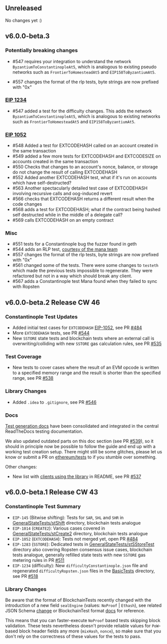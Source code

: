 ## Unreleased

No changes yet :)

## v6.0.0-beta.3

### Potentially breaking changes

- #547 requires your integration to understand the network `ByzantiumToConstantinopleAt5`, which is analogous to existing pseudo networks such as `FrontierToHomesteadAt5` and `EIP158ToByzantiumAt5`.

- #557 changes the format of the rlp tests, byte strings are now prefixed with "0x"

### [EIP 1234](https://eips.ethereum.org/EIPS/eip-1234)

- #547 added a test for the difficulty changes. This adds the network `ByzantiumToConstantinopleAt5`, which is analogous to existing networks such as `FrontierToHomesteadAt5` and `EIP158ToByzantiumAt5`.

### [EIP 1052](https://eips.ethereum.org/EIPS/eip-1052)

- #548 Added a test for EXTCODEHASH called on an account created in the same transaction
- #549 added a few more tests for EXTCODEHASH and EXTCODESIZE on accounts created in the same transaction
- #550 Checks that changes to an account's nonce, balance, or storage do not change the result of calling EXTCODEHASH
- #552 Added another EXTCODEHASH test, what if it's run on accounts which have self-destructed?
- #563 Another spectacularly detailed test case of EXTCODEHASH involving recursive calls and oog-induced revert
- #566 checks that EXTCODEHASH returns a different result when the code changes
- #568 adds a test for EXTCODEHASH; what if the contract being hashed self destructed while in the middle of a delegate call?
- #569 calls EXTCODEHASH on an empty contract

### Misc

- #551 tests for a Constantinople bug the fuzzer found in geth
- #544 adds an RLP test, [courtesy of the mana team](https://github.com/mana-ethereum/ex_rlp/pull/17)
- #557 changes the format of the rlp tests, byte strings are now prefixed with "0x"
- #561 changed some of the tests. There were some changes to `testeth` which made the previous tests impossible to regenerate. They were refactored but not in a way which should break any client.
- #567 adds a Constantinople test Mana found when they failed to sync with Ropsten

## v6.0.0-beta.2 Release CW 46

### Constantinople Test Updates

- Added initial test cases for ``EXTCODEHASH`` [EIP-1052](https://eips.ethereum.org/EIPS/eip-1052), see PR [#484](https://github.com/ethereum/tests/pull/484)
- More ``EXTCODEHASH`` tests, see PR [#544](https://github.com/ethereum/tests/pull/544)
- New ``SSTORE`` state tests and blockchain tests where an external call is overwriting/colliding with new ``SSTORE`` gas calculation rules, see PR [#535](https://github.com/ethereum/tests/pull/535)

### Test Coverage

- New tests to cover cases where the result of an EVM opcode is written to a specified memory range and the result is shorter than the specified range, see PR [#538](https://github.com/ethereum/tests/pull/538)

### Library Changes

- Added ``.idea`` to ``.gitignore``, see PR [#546](https://github.com/ethereum/tests/pull/546)

### Docs

[Test generation docs](https://ethereum-tests.readthedocs.io/en/latest/generating-tests.html) have been consolidated and integrated in the central ReadTheDocs testing documentation. 

We also updated outdated parts on this doc section (see PR [#539](https://github.com/ethereum/tests/pull/539)), so it should in principle now be possible to follow the guide and end up with a working test creation setup. There might still be some glitches, please let us know or submit a PR on [ethereum/tests](https://github.com/ethereum/tests) to if you stumble over something.

Other changes:

- New list with [clients using the library](https://github.com/ethereum/tests#clients-using-the-library) in README, see PR [#537](https://github.com/ethereum/tests/pull/537)

## v6.0.0-beta.1 Release CW 43

### Constantinople Test Summary

- ``EIP-145`` (Bitwise shifting): Tests for ``SAR``, ``SHL`` and ``SHR`` in [GeneralStateTests/stShift](https://github.com/ethereum/tests/tree/develop/GeneralStateTests/stShift) directory, blockchain tests analogue
- ``EIP-1014`` (``CREATE2``): Various cases covered in [GeneralStateTests/stCreate2](https://github.com/ethereum/tests/tree/develop/GeneralStateTests/stCreate2) directory, blockchain tests analogue
- ``EIP-1052`` (``EXTCODEHASH``): Tests not merged yet, open PR [#484](https://github.com/ethereum/tests/pull/484)
- ``EIP-1283`` (``SSTORE``): Dedicated tests in [GeneralStateTests/stSStoreTest](https://github.com/ethereum/tests/tree/develop/GeneralStateTests/stSStoreTest) directory also covering Ropsten consensus issue cases, blockchain tests analogue, generally refilled state tests with new ``SSTORE`` gas metering rules in PR [#511](https://github.com/ethereum/tests/pull/511)
- ``EIP-1234`` (difficulty): New ``difficultyConstantinople.json`` file and regenerated ``difficultyRopsten.json`` files in the [BasicTests](https://github.com/ethereum/tests/blob/develop/BasicTests/) directory, see PR [#518](https://github.com/ethereum/tests/pull/518)

### Library Changes

Be aware that the format of BlockchainTests recently changed with the introduction of a new field ``sealEngine`` (values: ``NoProof`` | ``Ethash``), see related JSON Schema [change](https://github.com/ethereum/tests/commit/3be71ec3364a01fd4f2cb9b9fd086f3f69f0225c) or BlockchainTest format [docs](https://ethereum-tests.readthedocs.io/en/latest/test_types/blockchain_tests.html) for reference.

This means that you can faster-execute ``NoProof`` based tests skipping block validation. These tests nevertheless doesn't provide reliable values for ``PoW``-based block header fields any more (``mixHash``, ``nonce``), so make sure that you don't rely on the correctness of these values for the tests to pass.
